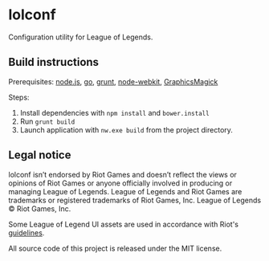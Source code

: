 lolconf
=======

Configuration utility for League of Legends.

Build instructions
------------------

Prerequisites: [node.js](http://nodejs.org/), [go](http://golang.org/), [grunt](http://gruntjs.com/), [node-webkit](https://github.com/rogerwang/node-webkit), [GraphicsMagick](http://www.graphicsmagick.org/)

Steps:

1. Install dependencies with `npm install` and `bower.install`
2. Run `grunt build`
3. Launch application with `nw.exe build` from the project directory.

Legal notice
------------

lolconf isn’t endorsed by Riot Games and doesn’t reflect the views or opinions of Riot Games or anyone officially involved in producing or managing League of Legends. League of Legends and Riot Games are trademarks or registered trademarks of Riot Games, Inc. League of Legends © Riot Games, Inc.

Some League of Legend UI assets are used in accordance with Riot's [guidelines](http://www.riotgames.com/legal-jibber-jabber).

All source code of this project is released under the MIT license.
